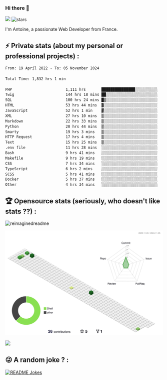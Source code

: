 ### Hi there 👋

![](https://komarev.com/ghpvc/?username=niotna)
<img src="https://img.shields.io/github/stars/niotna?label=Stars" alt="stars">

I'm Antoine, a passionate Web Developer from France.

## :zap: Private stats (about my personal or professional projects) : 

<!--START_SECTION:waka-->

```txt
From: 19 April 2022 - To: 05 November 2024

Total Time: 1,832 hrs 1 min

PHP                        1,111 hrs       ███████████████░░░░░░░░░░   60.64 %
Twig                       144 hrs 18 mins ██░░░░░░░░░░░░░░░░░░░░░░░   07.88 %
SQL                        100 hrs 24 mins █▒░░░░░░░░░░░░░░░░░░░░░░░   05.48 %
HTML                       53 hrs 44 mins  ▓░░░░░░░░░░░░░░░░░░░░░░░░   02.93 %
JavaScript                 52 hrs 1 min    ▓░░░░░░░░░░░░░░░░░░░░░░░░   02.84 %
XML                        27 hrs 10 mins  ▒░░░░░░░░░░░░░░░░░░░░░░░░   01.48 %
Markdown                   22 hrs 33 mins  ▒░░░░░░░░░░░░░░░░░░░░░░░░   01.23 %
Python                     20 hrs 44 mins  ▒░░░░░░░░░░░░░░░░░░░░░░░░   01.13 %
Smarty                     19 hrs 3 mins   ▒░░░░░░░░░░░░░░░░░░░░░░░░   01.04 %
HTTP Request               17 hrs 4 mins   ▒░░░░░░░░░░░░░░░░░░░░░░░░   00.93 %
Text                       15 hrs 25 mins  ▒░░░░░░░░░░░░░░░░░░░░░░░░   00.84 %
.env file                  11 hrs 28 mins  ░░░░░░░░░░░░░░░░░░░░░░░░░   00.63 %
Bash                       9 hrs 41 mins   ░░░░░░░░░░░░░░░░░░░░░░░░░   00.53 %
Makefile                   9 hrs 19 mins   ░░░░░░░░░░░░░░░░░░░░░░░░░   00.51 %
CSS                        7 hrs 34 mins   ░░░░░░░░░░░░░░░░░░░░░░░░░   00.41 %
TypeScript                 6 hrs 2 mins    ░░░░░░░░░░░░░░░░░░░░░░░░░   00.33 %
SCSS                       5 hrs 41 mins   ░░░░░░░░░░░░░░░░░░░░░░░░░   00.31 %
Docker                     5 hrs 37 mins   ░░░░░░░░░░░░░░░░░░░░░░░░░   00.31 %
Other                      4 hrs 34 mins   ░░░░░░░░░░░░░░░░░░░░░░░░░   00.25 %
```

<!--END_SECTION:waka-->

## :trophy: Opensource stats (seriously, who doesn't like stats ??) : 

<!---
[![Top Langs](https://github-readme-stats.vercel.app/api/top-langs/?username=niotna)](https://github.com/anuraghazra/github-readme-stats) 
-->
<img src="https://myreadme.vercel.app/api/embed/niotna?panels=userstatistics,toprepositories,toplanguages,commitgraph" alt="reimaginedreadme" />

![](./profile-3d-contrib/profile-green-animate.svg)

<img src="https://github-profile-trophy.vercel.app/?username=niotna&theme=juicyfresh&no-bg=true" />

## :stuck_out_tongue_winking_eye: A random joke ? : 

<a href="https://readme-jokes.vercel.app"><img align="center" src="https://readme-jokes.vercel.app/api" alt="README Jokes"></a>
